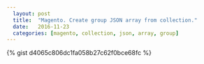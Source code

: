 ```yaml
---
  layout: post
  title:  "Magento. Create group JSON array from collection."
  date:   2016-11-23
  categories: [magento, collection, json, array, group]
---
```


{% gist d4065c806dc1fa058b27c62f0bce68fc %}
